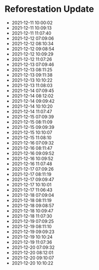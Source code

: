 # Reforestation Update

- 2021-12-11 10:00:02
- 2021-12-11 10:09:13
- 2021-12-11 11:07:40
- 2021-12-12 07:09:06
- 2021-12-12 08:10:34
- 2021-12-12 09:08:54
- 2021-12-12 10:09:29
- 2021-12-12 11:07:26
- 2021-12-13 07:09:46
- 2021-12-13 08:11:25
- 2021-12-13 09:11:38
- 2021-12-13 10:10:22
- 2021-12-13 11:08:03
- 2021-12-14 07:09:45
- 2021-12-14 08:12:02
- 2021-12-14 09:09:42
- 2021-12-14 10:10:20
- 2021-12-14 11:07:47
- 2021-12-15 07:09:39
- 2021-12-15 08:11:09
- 2021-12-15 09:09:39
- 2021-12-15 10:10:07
- 2021-12-15 11:08:10
- 2021-12-16 07:09:32
- 2021-12-16 08:11:47
- 2021-12-16 09:09:52
- 2021-12-16 10:09:52
- 2021-12-16 11:07:48
- 2021-12-17 07:09:26
- 2021-12-17 08:11:19
- 2021-12-17 09:09:47
- 2021-12-17 10:10:01
- 2021-12-17 11:06:43
- 2021-12-18 07:09:04
- 2021-12-18 08:11:19
- 2021-12-18 09:08:57
- 2021-12-18 10:09:47
- 2021-12-18 11:07:30
- 2021-12-19 07:09:25
- 2021-12-19 08:11:10
- 2021-12-19 09:09:23
- 2021-12-19 10:10:24
- 2021-12-19 11:07:36
- 2021-12-20 07:09:32
- 2021-12-20 08:12:01
- 2021-12-20 09:10:07
- 2021-12-20 10:10:22
